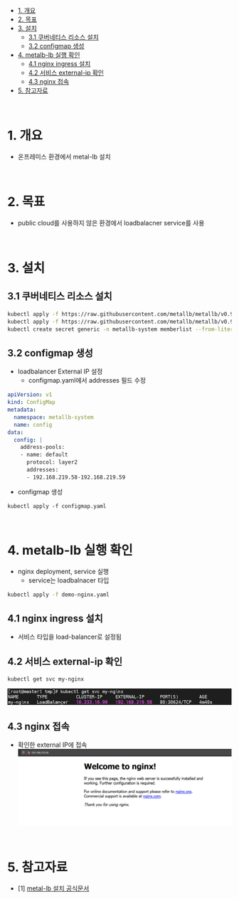 - [1. 개요](#1-개요)
- [2. 목표](#2-목표)
- [3. 설치](#3-설치)
  - [3.1 쿠버네티스 리소스 설치](#31-쿠버네티스-리소스-설치)
  - [3.2 configmap 생성](#32-configmap-생성)
- [4. metalb-lb 실행 확인](#4-metalb-lb-실행-확인)
  - [4.1 nginx ingress 설치](#41-nginx-ingress-설치)
  - [4.2 서비스 external-ip 확인](#42-서비스-external-ip-확인)
  - [4.3 nginx 접속](#43-nginx-접속)
- [5. 참고자료](#5-참고자료)

<br>

# 1. 개요
* 온프레미스 환경에서 metal-lb 설치

<br>

# 2. 목표
* public cloud를 사용하지 않은 환경에서 loadbalacner service를 사용

<br>

# 3. 설치
## 3.1 쿠버네티스 리소스 설치
```sh
kubectl apply -f https://raw.githubusercontent.com/metallb/metallb/v0.9.5/manifests/namespace.yaml
kubectl apply -f https://raw.githubusercontent.com/metallb/metallb/v0.9.5/manifests/metallb.yaml
kubectl create secret generic -n metallb-system memberlist --from-literal=secretkey="$(openssl rand -base64 128)"
```

## 3.2 configmap 생성
* loadbalancer External IP 설정
  * configmap.yaml에서 addresses 필드 수정
```yaml
apiVersion: v1
kind: ConfigMap
metadata:
  namespace: metallb-system
  name: config
data:
  config: |
    address-pools:
    - name: default
      protocol: layer2
      addresses:
      - 192.168.219.58-192.168.219.59
```
* configmap 생성
```
kubectl apply -f configmap.yaml
```

<br>

# 4. metalb-lb 실행 확인
* nginx deployment, service 실행
  * service는 loadbalnacer 타입
```sh
kubectl apply -f demo-nginx.yaml
```

## 4.1 nginx ingress 설치
* 서비스 타입을 load-balancer로 설정됨

## 4.2 서비스 external-ip 확인
```
kubectl get svc my-nginx
```

![](imgs/get%20svc.png)

## 4.3 nginx 접속
* 확인한 external IP에 접속
![](img/../imgs/access%20nginx.png)

<br>

# 5. 참고자료
* [1] [metal-lb 설치 공식문서](https://metallb.universe.tf/installation/)


